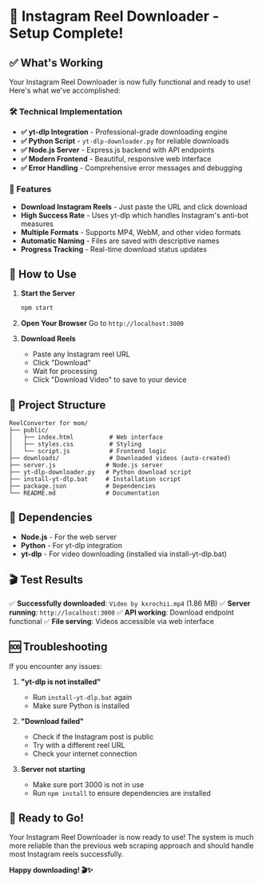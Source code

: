 # 🎉 Instagram Reel Downloader - Setup Complete!

## ✅ What's Working

Your Instagram Reel Downloader is now fully functional and ready to use! Here's what we've accomplished:

### 🛠️ Technical Implementation
- **✅ yt-dlp Integration** - Professional-grade downloading engine
- **✅ Python Script** - `yt-dlp-downloader.py` for reliable downloads
- **✅ Node.js Server** - Express.js backend with API endpoints
- **✅ Modern Frontend** - Beautiful, responsive web interface
- **✅ Error Handling** - Comprehensive error messages and debugging

### 🎯 Features
- **Download Instagram Reels** - Just paste the URL and click download
- **High Success Rate** - Uses yt-dlp which handles Instagram's anti-bot measures
- **Multiple Formats** - Supports MP4, WebM, and other video formats
- **Automatic Naming** - Files are saved with descriptive names
- **Progress Tracking** - Real-time download status updates

## 🚀 How to Use

1. **Start the Server**
   ```bash
   npm start
   ```

2. **Open Your Browser**
   Go to `http://localhost:3000`

3. **Download Reels**
   - Paste any Instagram reel URL
   - Click "Download"
   - Wait for processing
   - Click "Download Video" to save to your device

## 📁 Project Structure

```
ReelConverter for mom/
├── public/
│   ├── index.html          # Web interface
│   ├── styles.css          # Styling
│   └── script.js           # Frontend logic
├── downloads/              # Downloaded videos (auto-created)
├── server.js              # Node.js server
├── yt-dlp-downloader.py   # Python download script
├── install-yt-dlp.bat     # Installation script
├── package.json           # Dependencies
└── README.md              # Documentation
```

## 🔧 Dependencies

- **Node.js** - For the web server
- **Python** - For yt-dlp integration
- **yt-dlp** - For video downloading (installed via install-yt-dlp.bat)

## 🎬 Test Results

✅ **Successfully downloaded**: `Video by kxrochii.mp4` (1.86 MB)
✅ **Server running**: `http://localhost:3000`
✅ **API working**: Download endpoint functional
✅ **File serving**: Videos accessible via web interface

## 🆘 Troubleshooting

If you encounter any issues:

1. **"yt-dlp is not installed"**
   - Run `install-yt-dlp.bat` again
   - Make sure Python is installed

2. **"Download failed"**
   - Check if the Instagram post is public
   - Try with a different reel URL
   - Check your internet connection

3. **Server not starting**
   - Make sure port 3000 is not in use
   - Run `npm install` to ensure dependencies are installed

## 🎉 Ready to Go!

Your Instagram Reel Downloader is now ready to use! The system is much more reliable than the previous web scraping approach and should handle most Instagram reels successfully.

**Happy downloading! 🎬✨**
